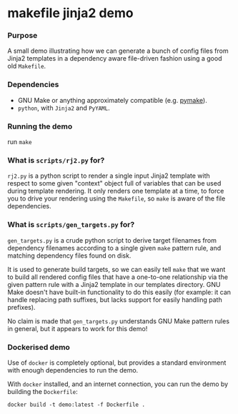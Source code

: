 makefile jinja2 demo
====================

### Purpose

A small demo illustrating how we can generate a bunch of config files from Jinja2 templates in a dependency aware file-driven fashion using a good old `Makefile`.

### Dependencies

*	GNU Make or anything approximately compatible (e.g. [pymake](https://github.com/mozilla/pymake)).
*	`python`, with `Jinja2` and `PyYAML`.

### Running the demo

run `make`

### What is `scripts/rj2.py` for?

`rj2.py` is a python script to render a single input Jinja2 template with respect to some given "context" object full of variables that can be used during template rendering. It only renders one template at a time, to force you to drive your rendering using the `Makefile`, so `make` is aware of the file dependencies.

### What is `scripts/gen_targets.py` for?

`gen_targets.py` is a crude python script to derive target filenames from dependency filenames according to a single given `make` pattern rule, and matching dependency files found on disk.

It is used to generate build targets, so we can easily tell `make` that we want to build all rendered config files that have a one-to-one relationship via the given pattern rule with a Jinja2 template in our templates directory. GNU Make doesn't have built-in functionality to do this easily (for example: it can handle replacing path suffixes, but lacks support for easily handling path prefixes).

No claim is made that `gen_targets.py` understands GNU Make pattern rules in general, but it appears to work for this demo!

### Dockerised demo

Use of `docker` is completely optional, but provides a standard environment with enough dependencies to run the demo.

With `docker` installed, and an internet connection, you can run the demo by building the `Dockerfile`:

```
docker build -t demo:latest -f Dockerfile .
```
